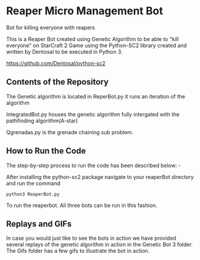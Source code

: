 # Reaper Micro Management Bot
Bot for killing everyone with reapers

This is a Reaper Bot created using Genetic Algorithm to be able to "kill everyone" on StarCraft 2 Game using the Python-SC2 library created and written by Dentosal to be executed in Python 3. 

https://github.com/Dentosal/python-sc2

## Contents of the Repository ##

The Genetic algorithm is located in ReperBot.py it runs an iteration of the algorithm

IntegratedBot.py houses the genetic algorithm fully intergated with the pathfinding algorithm(A-star)

Qgrenadas.py is the grenade chaining sub problem. 

## How to Run the Code

The step-by-step process to run the code has been described below: -

After installing the python-sc2 package navigate to your reaperBot directory and run the command
```
python3 ReaperBot.py
```
To run the reaperbot. All three bots can be run in this fashion.

## Replays and GIFs

In case you would just like to see the bots in action we have provided several replays of the genetic algorithm in action in the Genetic Bot 3 folder. The Gifs folder has a few gifs to illustrate the bot in action.
